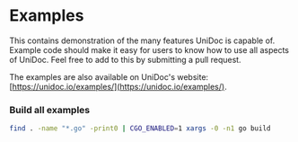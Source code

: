 # Examples

This contains demonstration of the many features UniDoc is capable of. Example code should make
it easy for users to know how to use all aspects of UniDoc. Feel free to add to this by submitting
a pull request.

The examples are also available on UniDoc's website: [https://unidoc.io/examples/](https://unidoc.io/examples/). 

### Build all examples

```bash
find . -name "*.go" -print0 | CGO_ENABLED=1 xargs -0 -n1 go build
```
